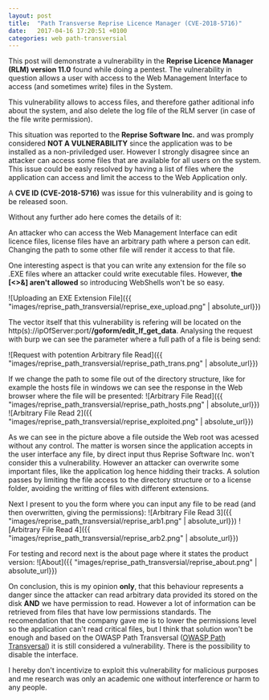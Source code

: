 ```yaml
---
layout: post
title:  "Path Transverse Reprise Licence Manager (CVE-2018-5716)"
date:   2017-04-16 17:20:51 +0100
categories: web path-transversial
---
```


This post will demonstrate a vulnerability in the **Reprise Licence Manager (RLM) version 11.0**  found while doing a pentest. The vulnerability in question allows a user with access to the Web Management Interface to access (and sometimes write) files in the System.

This vulnerability allows to access files, and therefore gather aditional info about the system, and also delete the log file of the RLM server (in case of the file write permission).

This situation was reported to the **Reprise Software Inc.** and was promply considered **NOT A VULNERABILITY** since the application was to be installed as a non-priviledged user. However I strongly disagree since an attacker can access some files that are available for all users on the system. This issue could be easly resolved by having a list of files where the application can access and limit the access to the Web Application only.

A **CVE ID (CVE-2018-5716)** was issue for this vulnerability and is going to be released soon.

Without any further ado here comes the details of it:

An attacker who can access the Web Management Interface can edit licence files, license files have an arbitrary path where a person can edit. Changing the path to some other file will render it access to that file.

One interesting aspect is that you can write any extension for the file so .EXE files where an attacker could write executable files. However, **the [<>&] aren't allowed** so introducing WebShells won't be so easy.

![Uploading an EXE Extension File]({{ "images/reprise_path_transversial/reprise_exe_upload.png" | absolute_url}})

The vector itself that this vulnerability is refering will be located on the http(s)://ipOfServer:port/**/goform/edit_lf_get_data**. Analysing the request with burp we can see the parameter where a full path of a file is being send:

![Request with potention Arbitrary file Read]({{ "images/reprise_path_transversial/reprise_path_trans.png" | absolute_url}})

If we change the path to some file out of the directory structure, like for example the hosts file in windows we can see the response in the Web browser where the file will be presented:
![Arbitrary File Read]({{ "images/reprise_path_transversial/reprise_path_hosts.png" | absolute_url}})
![Arbitrary File Read 2]({{ "images/reprise_path_transversial/reprise_exploited.png" | absolute_url}})


As we can see in the picture above a file outside the Web root was acessed without any control. The matter is worsen since the application accepts in the user interface any file, by direct input thus Reprise Software Inc. won't consider this a vulnerability. However an attacker can overwrite some important files, like the application log hence hidding their tracks. A solution passes by limiting the file access to the directory structure or to a license folder, avoiding the writting of files with different extensions.

Next I present to you the form where you can input any file to be read (and then overwritten, giving the permissions):
![Arbitrary File Read 3]({{ "images/reprise_path_transversial/reprise_arb1.png" | absolute_url}})
![Arbitrary File Read 4]({{ "images/reprise_path_transversial/reprise_arb2.png" | absolute_url}})


For testing and record next is the about page where it states the product version:
![About]({{ "images/reprise_path_transversial/reprise_about.png" | absolute_url}})


On conclusion, this is my opinion **only**, that this behaviour represents a danger since the attacker can read arbitrary data provided its stored on the disk **AND** we have permission to read. However a lot of information can be retrieved from files that have low permissions standards. The recomendation that the company gave me is to lower the permissions level so the application can't read critical files, but I think that solution won't be enough and based on the OWASP Path Transversal ([OWASP Path Transversal](https://www.owasp.org/index.php/Path_Traversal)) it is still considered a vulnerability. There is the possibility to disable the interface. 

I hereby don't incentivize to exploit this vulnerability for malicious purposes and me research was only an academic one without interference or harm to any people.


